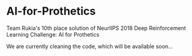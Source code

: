 # AI-for-Prothetics
Team Rukia's 10th place solution of NeurlIPS 2018 Deep Reinforcement Learning Challenge: AI for Prothetics

We are currently cleaning the code, which will be available soon...
